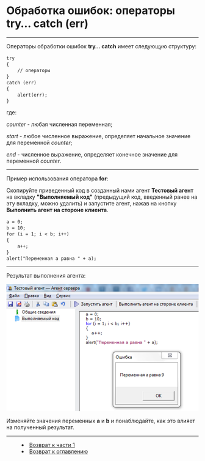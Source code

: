 # Обработка ошибок: операторы try… catch (err)
***

Операторы обработки ошибок **try… catch** имеет следующую структуру:

    try
    {
        // операторы 
    }
    catch (err) 
    { 
        alert(err);
    }


где: 

_counter_ - любая численная переменная;

_start_ - любое численное выражение, определяет начальное значение для переменной _counter_;

_end_ - численное выражение, определяет конечное значение для переменной _counter_.


---

Пример использования оператора **for**:

Скопируйте приведенный код в созданный нами агент **Тестовый агент** на вкладку **"Выполняемый код"** (предыдущий код, введенный ранее на эту вкладку, можно удалить) и запустите агент, нажав на кнопку **Выполнить агент на стороне клиента**.

    a = 0;
    b = 10;
    for (i = 1; i < b; i++)
    {
    	a++;
    }
    alert("Переменная a равна " + a);

---

Результат выполнения агента:

![](for01.PNG)

Изменяйте значения переменных **a** и **b** и понаблюдайте, как это влияет на полученный результат.



 


***
<dd><li> <a href="1_language.md"> Возврат к части 1</a></dd>
<dd><li> <a href="README.md"> Возврат к оглавлению</a></dd>

